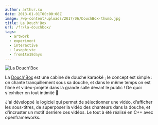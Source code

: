 ```yaml
---
author: arthur.sw
date: 2013-01-01T00:00:08Z
image: /wp-content/uploads/2017/06/DouchBox-thumb.jpg
title: La Douch'Box
url: /fr/la-douchbox/
tags:
  - artwork
  - experiment
  - interactive
  - lasophiste
  - from1to18days
---
```


![La Douch'Box](/wp-content/uploads/2017/06/DouchBox.jpg)

La [Douch'Box](http://www.lasophiste.com/portfolio/douchbox/) est une cabine de douche karaoké ; le concept est simple : on chante tranquillement sous sa douche, et dans le même temps on est filmé et video-projeté dans la grande salle devant le public ! De quoi s'exhiber en tout intimité 🙂

J'ai développé le logiciel qui permet de sélectionner une vidéo, d'afficher les sous-titres, de superposer la vidéo des chanteurs dans la douche, et d'incruster un motif derrière ces vidéos. Le tout à été réalisé en C++ avec openframeworks.